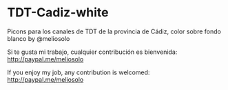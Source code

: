 # TDT-Cadiz-white
Picons para los canales de TDT de la provincia de Cádiz, color sobre fondo blanco by @meliosolo

Si te gusta mi trabajo, cualquier contribución es bienvenida: http://paypal.me/meliosolo

If you enjoy my job, any contribution is welcomed: http://paypal.me/meliosolo
